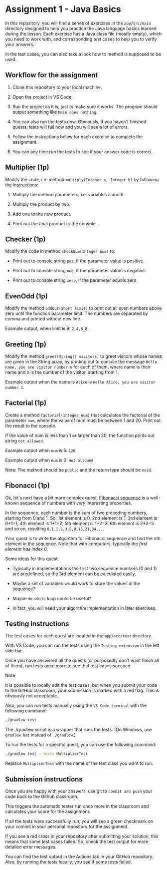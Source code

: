 # Assignment 1 - Java Basics

In this repository, you will find a series of exercises in the `app/src/main` directory designed to help you practice the Java language basics learned during the lesson. Each exercise has a Java class file (mostly empty), which you need to work with, and corresponding test cases to help you to verify your answers.

In the test cases, you can also take a look how to method is supposed to be used.

## Workflow for the assignment

1. Clone this repository to your local machine. 

2. Open the project in VS Code.

3. Run the project as it is, just to make sure it works. The program should output something like `Main does nothing`.

4. You can also run the tests now. Obviously, if you haven't finished quests, tests will fail now and you will see a lot of errors.

5. Follow the instructions below for each exercise to complete the assignment.

6. You can any time run the tests to see if your answer code is correct.

## Multiplier (1p)

 Modify the code, i.e. method `multiply(Integer a, Integer b)` by following the instructions:

 1. Multiply the method parameters, i.e. variables a and b.

 2. Multiply the product by two.

 3. Add one to the new product.

 4. Print out the final product to the console.

## Checker (1p)

Modify the code in method `checkNum(Integer num)` to:

- Print out to console string `pos`, if the parameter value is positive.

- Print out to console string `neg`, if the parameter value is negative.

- Print out to console string `zero`, if the parameter equals zero.

## EvenOdd (1p)

Modify the method `oddOut(Short limit)` to print out all even numbers above zero until the function parameter limit. The numbers are separated by comma and printed without new line.

Example output, when limit is 9: `2,4,6,8`.

## Greeting (1p)

Modify the method `greet(String[] visitors)` to greet visitors whose names are given in the String array, by printing out to console the message `Hello name, you are visitor number n` for each of them, where name is their name and n is the number of the visitor, starting from 1.

Example output when the name is `Alice` is `Hello Alice, you are visitor number 1`.

## Factorial (1p)

Create a method `factorial(Integer num)` that calculates the factorial of the parameter `num`, where the value of num must be between 1 and 20. Print out the result to the console.

If the value of num is less than 1 or larger than 20, the function prints out string `not allowed`.

Example output when `num` is 5: `120`

Example output when `num` is 0: `not allowed`

Note: The method should be `public` and the return type should be `void`.

## Fibonacci (1p)

Ok, let's next have a bit more complex quest. [Fibonacci sequence](https://en.wikipedia.org/wiki/Fibonacci_sequence) is a well-known sequence of numbers with _very_ interesting properties.

In the sequence, each number is the sum of two preceding numbers, starting from 0 and 1. So, 1st element is 0, 2nd element is 1, 3rd element is 0+1=1, 4th element is 1+1=2, 5th element is 1+2=3, 6th element is 2+3=5 and so on, resulting `0,1,1,2,3,5,8,13,21,34,..`.

Your quest is to write the algorithm for Fibonacci sequence and find the nth element in the sequence. Note that with computers, typically the _first element has index 0_. 

Some ideas for this quest:

- Typically in implementations the first two sequence numbers (0 and 1) are predefined, so the 3rd element can be calculated easily. 

- Maybe a set of variables would work to store the values in the sequence? 

- Maybe `do-while` loop could be useful?

- In fact, you will need your algorithm implementation in later exercises. 

## Testing instructions

The test cases for each quest are located in the `app/src/test` directory.

With VS Code, you can run the tests using the `Testing extension` in the left side bar.

Once you have answered all the quests (or purposedly don't want finish all of them), run tests once more to see that test cases succeed.

> [!NOTE]
> It is possible to locally edit the test cases, but when you submit your code to the GitHub classroom, your submission is marked with a red flag. This is obviously not acceptable..

Also, you can run tests manually using the `VS Code terminal` with the following command:

  ```bash
  ./gradlew test
  ```

The ./gradlew script is a wrapper that runs the tests. (On Windows, use `gradlew.bat` instead of `./gradlew`.)

To run the tests for a specific quest, you can use the following command:

  ```bash
  ./gradlew test --tests MultiplierTest
  ```

Replace `MultiplierTest` with the name of the test class you want to run.

## Submission instructions

Once you are happy with your answers, use git to `commit and push` your code back to the Github classroom.

This triggers the automatic tester run once more in the classroom and calculates your score for the assignment.

If all the tests were successfully run, you will see a green checkmark on your commit in your personal repository for the assignment.

If you see a red cross in your repository after submitting your solution, this means that some test cases failed. So, check the test output for more detailed error messages.

You can find the test output in the Actions tab in your GitHub repository. Also, by running the tests locally, you see if some tests failed.
